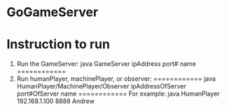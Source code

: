 GoGameServer
============
Instruction to run
============
1. Run the GameServer: java GameServer ipAddress port# name
============
2. Run humanPlayer, machinePlayer, or observer:
============
  java HumanPlayer/MachinePlayer/Observer ipAddressOfServer port#OfServer name
============
  For example: java HumanPlayer 192.168.1.100 8888 Andrew